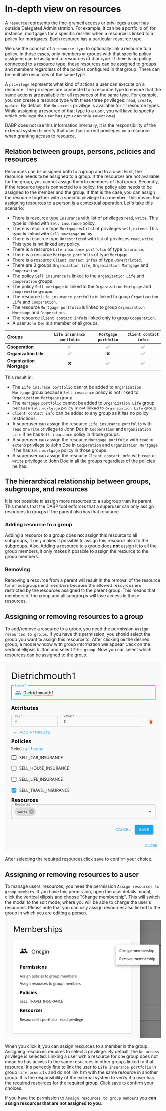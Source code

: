 # In-depth view on resources
A `resource` represents the fine-grained access or privileges a user has outside Delegated Administration. For example, it can be a 
portfolio of, for instance, mortgages for a specific reseller when a resource is linked to a policy for mortgages. Each resource has a 
particular resource type.

We use the concept of a `resource type` to optionally link a resource to a policy. In those cases, only members or groups with that specific
policy assigned can be assigned to resources of that type.  If there is no policy connected to a resource type, these resources can be 
assigned to groups and members regardless of the policies configured in that group. There can be multiple resources of the same type.

A `privilege` represents what kind of actions a user can execute on a resource. The privileges are connected to a resource type to ensure 
that the same actions are available for all resources of the same type. For example, you can create a resource type with these three 
privileges: `read`, `create`, `update`. By default, the `No access` privilege is available for all resource types. While assigning a 
resource of that type to a user, you will have to specify which privilege the user has (you can only select one).

DABP does not use this information internally, it is the responsibility of the external system to verify that user has correct privileges 
on a resource when granting access to resource.

## Relation between groups, persons, policies and resources
Resources can be assigned both to a group and to a user. First, the resource needs to be assigned to a group. If the resources are not 
available for the group, you cannot assign them to members of that group. Secondly, if the resource type is connected to a policy, the 
policy also needs to be assigned to the member and the group. If that is the case, you can assign the resource together with a specific 
privilege to a member. This means that assigning resources to a person is a contextual operation. Let's take this scenario:

- There is resource type `Insurance` with list of privileges `read`, `write`. This type is linked with `Sell insurance` policy.
- There is resource type `Mortgage` with list of privileges `sell`, `extend`. This type is linked with `Sell mortgage` policy.
- There is resource type `Unrestricted` with list of privileges `read`, `write`. This type is not linked any policy.
- There is a resource `Life insurance portfolio` of type `Insurance`. 
- There is a resource `Mortgage portfolio` of type `Mortgage`. 
- There is a resource `Client contact infos` of type `Unrestricted`. 
- There are 3 groups `Organization Life`, `Organization Mortgage` and `Cooperation`.
- The policy `Sell insurance` is linked to the `Organization Life` and `Cooperation` groups. 
- The policy `Sell mortgage` is linked to the `Organization Mortgage` and `Cooperation` groups. 
- The resource `Life insurance portfolio` is linked to group `Organization Life` and `Cooperation`.
- The resource `Mortgage portfolio` is linked to group `Organization Mortgage` and `Cooperation`.
- The resource `Client contact info` is linked only to group `Cooperation`.
- A user `John Doe` is a member of all groups. 


| Groups                | `Life insurance portfolio` | `Mortgage portfolio` | `Client contact infos` |
| :-------------------- | :-------------------:  |:------------------: |:------------------: |
| **Cooperation**      |      ✅       |     ✅     | ✅     |
| **Organization Life** 	|      ✅       |     ❌     | ✅     |
| **Organization Mortgage** |      ❌      |      ✅     | ✅     |

This result in:
- The `Life insurace portfolio` cannot be added to `Organization Mortgage` group because `Sell insurance` policy is not linked to `Organization Mortgage` group.
- The `Mortgage portfolio` cannot be added to `Organization Life` group because `Sell mortgage` policy is not linked to `Organization Life` group.
- `Client contact info` can be added to any group as it has no policy restrictions.
- A superuser can assign the resource `Life insurance portfolio` with `read` or `write` privilege to John Doe in `Cooperation` and `Organization Life` if he has `Sell insurance` policy in those groups.
- A superuser can assign the resource `Mortgage portfolio` with `read` or `extend` privilege to John Doe in `Cooperation` and `Organization Mortgage` if he has `Sell mortgage` policy in those groups.
- A superuser can assign the resource `Client contact info` with `read` or `write` privilege to John Doe in all the groups regardless of the policies he has.

## The hierarchical relationship between groups, subgroups, and resources
It is not possible to assign more resources to a subgroup than its parent. This means that the DABP tool enforces that a superuser can only
assign resources to groups if the parent also has that resource. 

### Adding resource to a group
Adding a resource to a group does **not** assign this resource to all subgroups, it only makes it possible to assign this resource also to 
the subgroups. Also, Adding a resource to a group does **not** assign it to all the group members, it only makes it possible to assign the 
resource to the group members.

### Removing 
Removing a resource from a parent will result in the removal of the resource for all subgroups and members because the allowed resources 
are restricted by the resources assigned to the parent group. This means that members of the group and all subgroups will lose access to 
those resources.

## Assigning or removing resources to a group
To add/remove a resource to a group, you need the permission `Assign resources to groups`. If you have this permission, you should select 
the group you want to assign this resource to. After clicking on the desired group, a modal window with group information will appear.
Click on the vertical ellipsis button and select `Edit group`. Now you can select which resources can be assigned to the group.

![edit group dialog](../../img/edit-group-dialog.png)

After selecting the required resources click save to confirm your choice.

## Assigning or removing resources to a user
To manage users' resources, you need the permission `Assign resources to group members`. If you have this permission, open the user details 
modal, click the vertical ellipsis and choose "Change membership". This will switch the modal to the edit mode, where you will be able to 
change the user's resources. Please note that you can only assign resources also linked to the group in which you are editing a person.

![edit person dialog](../../img/edit-person.png)

When you click it, you can assign resources to a member in the group. Assigning resources requires to select a privilege. By default, the 
`No access` privilege is selected. Linking a user with a resource for one group does not mean he has access to the same resources in other 
groups linked to that resource. It's perfectly fine to link the user to `Life insurance portfolio` in group `Life products` and do not link
him with the same resource in another group. It is the responsibility of the external system to verify if a user has the required resources
for the required group. Click save to confirm your choices.

If you have the permission to `Assign resources to group members` you **can assign resources that are not assigned to you**.
